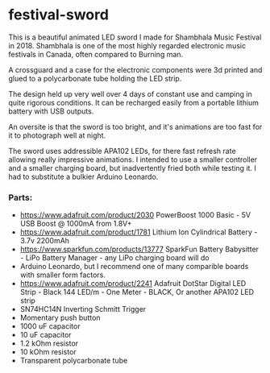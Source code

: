 # festival-sword

This is a beautiful animated LED sword I made for Shambhala Music Festival in 2018. Shambhala is one of the most highly regarded electronic music festivals in Canada, often compared to Burning man. 

A crossguard and a case for the electronic components were 3d printed and glued to a polycarbonate tube holding the LED strip.

The design held up very well over 4 days of constant use and camping in quite rigorous conditions. It can be recharged easily from a portable lithium battery with USB outputs.

An oversite is that the sword is too bright, and it's animations are too fast for it to photograph well at night. 

The sword uses addressible APA102 LEDs, for there fast refresh rate allowing really impressive animations.
I intended to use a smaller controller and a smaller charging board, but inadvertently fried both while testing it. I had to substitute a bulkier Arduino Leonardo. 

### Parts:
* https://www.adafruit.com/product/2030 PowerBoost 1000 Basic - 5V USB Boost @ 1000mA from 1.8V+
* https://www.adafruit.com/product/1781 Lithium Ion Cylindrical Battery - 3.7v 2200mAh
* https://www.sparkfun.com/products/13777 SparkFun Battery Babysitter - LiPo Battery Manager - any LiPo charging board will do
* Arduino Leonardo, but I recommend one of many comparible boards with smaller form factors. 
* https://www.adafruit.com/product/2241 Adafruit DotStar Digital LED Strip - Black 144 LED/m - One Meter - BLACK, Or another APA102 LED strip
* SN74HC14N Inverting Schmitt Trigger
* Momentary push button
* 1000 uF capacitor
* 10 uF capacitor
* 1.2 kOhm resistor
* 10 kOhm resistor
* Transparent polycarbonate tube
